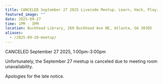 ```yaml
---
title: CANCELED September 27 2025 Livecode Meetup. Learn, Hack, Play.
featured_image: ""
date: 2025-09-27
time: 1PM - 3PM
location: Buckhead Library, 269 Buckhead Ave NE, Atlanta, GA 30305
aliases:
  - /2025-09-20-meetup/
---
```

CANCELED September 27 2025, 1:00pm-3:00pm

Unfortunately, the September 27 meetup is canceled due to meeting room unavailability.

Apologies for the late notice.
